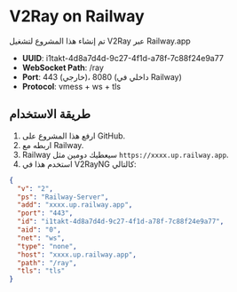 # V2Ray on Railway

تم إنشاء هذا المشروع لتشغيل V2Ray عبر Railway.app

- **UUID**: i1takt-4d8a7d4d-9c27-4f1d-a78f-7c88f24e9a77
- **WebSocket Path**: /ray
- **Port**: 443 (خارجي)، 8080 (داخلي في Railway)
- **Protocol**: vmess + ws + tls

## طريقة الاستخدام
1. ارفع هذا المشروع على GitHub.
2. اربطه مع Railway.
3. Railway سيعطيك دومين مثل `https://xxxx.up.railway.app`.
4. استخدم هذا في V2RayNG كالتالي:

```json
{
  "v": "2",
  "ps": "Railway-Server",
  "add": "xxxx.up.railway.app",
  "port": "443",
  "id": "i1takt-4d8a7d4d-9c27-4f1d-a78f-7c88f24e9a77",
  "aid": "0",
  "net": "ws",
  "type": "none",
  "host": "xxxx.up.railway.app",
  "path": "/ray",
  "tls": "tls"
}
 
